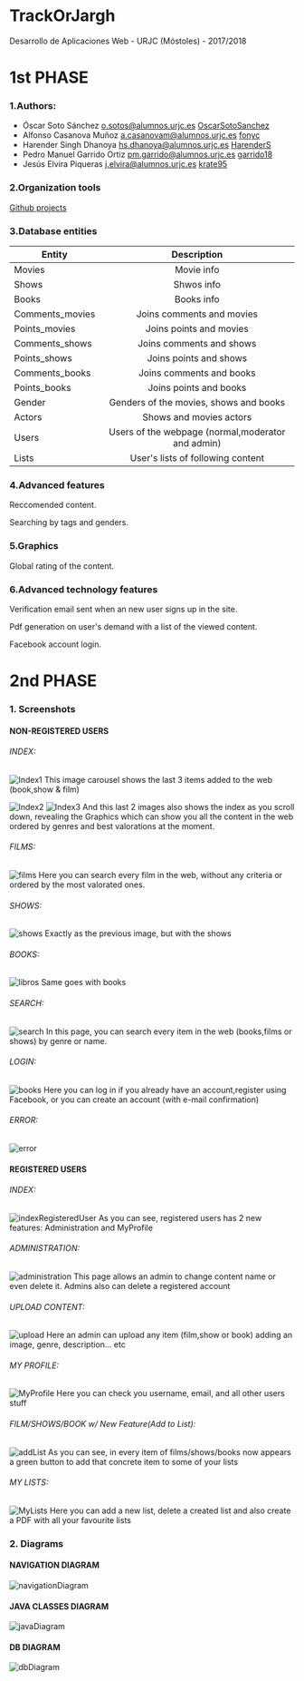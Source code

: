 # TrackOrJargh
Desarrollo de Aplicaciones Web - URJC (Móstoles) - 2017/2018

# 1st PHASE

### 1.Authors:
- Óscar Soto Sánchez o.sotos@alumnos.urjc.es [OscarSotoSanchez](https://github.com/OscarSotoSanchez)
- Alfonso Casanova Muñoz a.casanovam@alumnos.urjc.es [fonyc](https://github.com/fonyc)
- Harender Singh Dhanoya hs.dhanoya@alumnos.urjc.es [HarenderS](https://github.com/HarenderS)
- Pedro Manuel Garrido Ortiz pm.garrido@alumnos.urjc.es [garrido18](https://github.com/garrido18)
- Jesús Elvira Piqueras j.elvira@alumnos.urjc.es [krate95](https://github.com/krate95)


### 2.Organization tools
[Github projects](https://github.com/krate95/TrackOrJargh/projects)


### 3.Database entities

| Entity                    | Description                                       |
| ------------------------- |:-------------------------------------------------:|
| Movies                    | Movie info                                        |
| Shows                     | Shwos info                                        |
| Books                     | Books info                                        |
| Comments_movies           | Joins comments and movies                         |
| Points_movies             | Joins points and movies                           |
| Comments_shows            | Joins comments and shows                          |
| Points_shows              | Joins points and shows                            |
| Comments_books            | Joins comments and books                          |
| Points_books              | Joins points and books                            |
| Gender                    | Genders of the movies, shows and books            |
| Actors                    | Shows and movies actors                           |    
| Users                     | Users of the webpage (normal,moderator and admin) |
| Lists                     | User's lists of following content                 |


### 4.Advanced features
Reccomended content.

Searching by tags and genders.


### 5.Graphics
Global rating of the content.


### 6.Advanced technology features

Verification email sent when an new user signs up in the site.

Pdf generation on user's demand with a list of the viewed content.

Facebook account login.

# 2nd PHASE

### 1. Screenshots
#### NON-REGISTERED USERS
###### INDEX:

![Index1](/TrackOrJargh/src/main/resources/static/img/documentation/index1.jpg)
This image carousel shows the last 3 items added to the web (book,show & film)

![Index2](/TrackOrJargh/src/main/resources/static/img/documentation/index2.jpg)
![Index3](/TrackOrJargh/src/main/resources/static/img/documentation/index3.jpg)
And this last 2 images also shows the index as you scroll down, revealing the Graphics which can show you all the content in the 
web ordered by genres and best valorations at the moment. 

###### FILMS:
![films](/TrackOrJargh/src/main/resources/static/img/documentation/peliculas.jpg)
Here you can search every film in the web, without any criteria or ordered by the most valorated ones. 

###### SHOWS:
![shows](/TrackOrJargh/src/main/resources/static/img/documentation/peliculas.jpg)
Exactly as the previous image, but with the shows

###### BOOKS:
![libros](/TrackOrJargh/src/main/resources/static/img/documentation/libros.jpg)
Same goes with books

###### SEARCH:
![search](/TrackOrJargh/src/main/resources/static/img/documentation/busqueda.jpg)
In this page, you can search every item in the web (books,films or shows) by genre or name. 

###### LOGIN:
![books](/TrackOrJargh/src/main/resources/static/img/documentation/login.jpg)
Here you can log in if you already have an account,register using Facebook, or you can create an account (with e-mail confirmation)

###### ERROR:
![error](/TrackOrJargh/src/main/resources/static/img/documentation/error.jpg)

#### REGISTERED USERS
###### INDEX:
![indexRegisteredUser](/TrackOrJargh/src/main/resources/static/img/documentation/indexLoggedUser.jpg)
As you can see, registered users has 2 new features: Administration and MyProfile

###### ADMINISTRATION:
![administration](/TrackOrJargh/src/main/resources/static/img/documentation/admin.jpg)
This page allows an admin to change content name or even delete it. Admins also can delete a registered account 

###### UPLOAD CONTENT:
![upload](/TrackOrJargh/src/main/resources/static/img/documentation/UploadContent.jpg)
Here an admin can upload any item (film,show or book) adding an image, genre, description... etc 

###### MY PROFILE:
![MyProfile](/TrackOrJargh/src/main/resources/static/img/documentation/miCuenta.jpg)
Here you can check you username, email, and all other users stuff

###### FILM/SHOWS/BOOK w/ New Feature(Add to List):
![addList](/TrackOrJargh/src/main/resources/static/img/documentation/addFilm.jpg)
As you can see, in every item of films/shows/books now appears a green button to add that concrete item to some of your lists

###### MY LISTS:
![MyLists](/TrackOrJargh/src/main/resources/static/img/documentation/myLists.jpg)
Here you can add a new list, delete a created list and also create a PDF with all your favourite lists 

### 2. Diagrams

#### NAVIGATION DIAGRAM
![navigationDiagram](/TrackOrJargh/src/main/resources/static/img/documentation/nav.jpg)
#### JAVA CLASSES DIAGRAM
![javaDiagram](/TrackOrJargh/src/main/resources/static/img/documentation/JavaClasses.jpg)
#### DB DIAGRAM
![dbDiagram](/TrackOrJargh/src/main/resources/static/img/documentation/dbDiagram.jpg)



